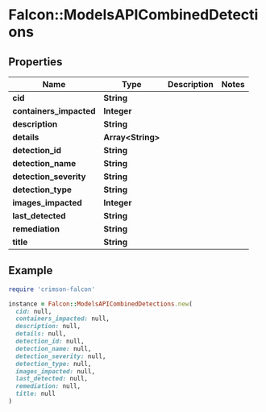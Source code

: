# Falcon::ModelsAPICombinedDetections

## Properties

| Name | Type | Description | Notes |
| ---- | ---- | ----------- | ----- |
| **cid** | **String** |  |  |
| **containers_impacted** | **Integer** |  |  |
| **description** | **String** |  |  |
| **details** | **Array&lt;String&gt;** |  |  |
| **detection_id** | **String** |  |  |
| **detection_name** | **String** |  |  |
| **detection_severity** | **String** |  |  |
| **detection_type** | **String** |  |  |
| **images_impacted** | **Integer** |  |  |
| **last_detected** | **String** |  |  |
| **remediation** | **String** |  |  |
| **title** | **String** |  |  |

## Example

```ruby
require 'crimson-falcon'

instance = Falcon::ModelsAPICombinedDetections.new(
  cid: null,
  containers_impacted: null,
  description: null,
  details: null,
  detection_id: null,
  detection_name: null,
  detection_severity: null,
  detection_type: null,
  images_impacted: null,
  last_detected: null,
  remediation: null,
  title: null
)
```


